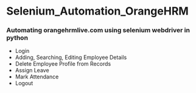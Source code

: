 # Selenium_Automation_OrangeHRM

### Automating orangehrmlive.com using selenium webdriver in python

- Login
- Adding, Searching, Editing Employee Details
- Delete Employee Profile from Records
- Assign Leave
- Mark Attendance
- Logout
